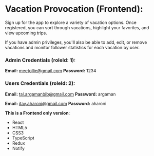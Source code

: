 # Vacation Provocation (Frontend):
Sign up for the app to explore a variety of vacation options. Once registered, you can sort through vacations, highlight your favorites, and view upcoming trips. 

If you have admin privileges, you'll also be able to add, edit, or remove vacations and monitor follower statistics for each vacation by user.

### Admin Credentials (roleId: 1):
**Email:** meetollie@gmail.com
**Password:** 1234

### Users Credentials (roleId: 2):

**Email:** tal.argamanbib@gmail.com
**Password:** argaman

**Email:** itay.aharoni@gmail.com
**Password:** aharoni


  **This is a Frontend only version**:
  - React
  - HTML5
  - CSS3
  - TypeScript
  - Redux
  - Notify

